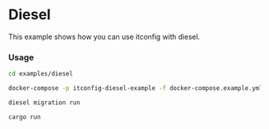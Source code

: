 # Diesel

This example shows how you can use itconfig with diesel.


### Usage

```bash
cd examples/diesel

docker-compose -p itconfig-diesel-example -f docker-compose.example.yml up -d

diesel migration run

cargo run
```